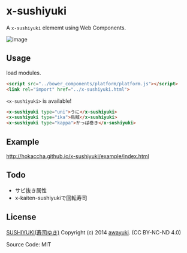 # x-sushiyuki

A `x-sushiyuki` elememt using Web Components.

![image](https://cloud.githubusercontent.com/assets/39471/3540084/e42ba2c0-083f-11e4-9544-6b73cf289337.png)

## Usage

load modules.

```html
<script src="../bower_components/platform/platform.js"></script>
<link rel="import" href="../x-sushiyuki.html">
```

`<x-sushiyuki>` is available!

```html
<x-sushiyuki type="uni">うに</x-sushiyuki>
<x-sushiyuki type="ika">烏賊</x-sushiyuki>
<x-sushiyuki type="kappa">かっぱ巻き</x-sushiyuki>
```

## Example

http://hokaccha.github.io/x-sushiyuki/example/index.html

## Todo

* サビ抜き属性
* x-kaiten-sushiyukiで回転寿司

## License

[SUSHIYUKI(寿司ゆき)](http://awayuki.net/sushiyuki/) Copyright (c) 2014 [awayuki](https://github.com/awayuki). (CC BY-NC-ND 4.0)

Source Code: MIT
